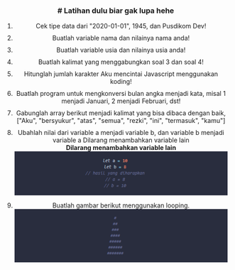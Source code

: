 <div style="text-align: center;">
  <h3>
    # Latihan dulu biar gak lupa hehe
  </h3>
  <ol type="1">
    <li>
      Cek tipe data dari "2020-01-01", 1945, dan Pusdikom Dev!
    </li>
    <li>Buatlah variable nama dan nilainya nama anda!</li>
    <li>Buatlah variable usia dan nilainya usia anda!</li>
    <li>Buatlah kalimat yang menggabungkan soal 3 dan soal 4!</li>
    <li>
      Hitunglah jumlah karakter Aku mencintai Javascript menggunakan koding!
    </li>
    <li>
      Buatlah program untuk mengkonversi bulan angka menjadi kata, misal 1
      menjadi Januari, 2 menjadi Februari, dst!
    </li>
    <li>
      Gabunglah array berikut menjadi kalimat yang bisa dibaca dengan baik,
      ["Aku", "bersyukur", "atas", "semua", "rezki", "ini", "termasuk", "kamu"]
    </li>
    <li>
      Ubahlah nilai dari variable a menjadi variable b, dan variable b menjadi
      variable a Dilarang menambahkan variable lain
      <br />
      <strong>Dilarang menambahkan variable lain</strong>
      <br />
      <img src="Images/1.png" />
    </li>
    <li>
      Buatlah gambar berikut menggunakan looping.
      <br />
      <img src="Images/2.png" />
    </li>
  </ol>
</div>

<style>
  ol li {
    margin-top: 10px;
  }
</style>

